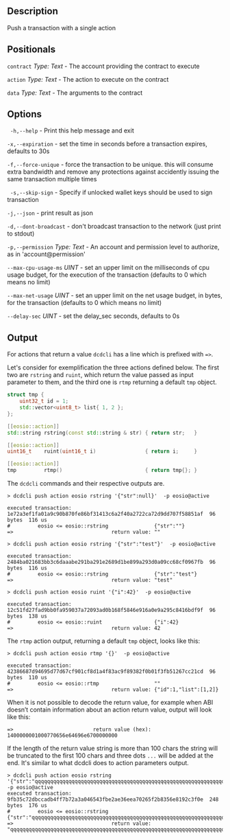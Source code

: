 ## Description
Push a transaction with a single action

## Positionals
  `contract` _Type: Text_ - The account providing the contract to execute
 
  `action` _Type: Text_ - The action to execute on the contract
 
  `data` _Type: Text_ - The arguments to the contract

## Options

 ` -h,--help` - Print this help message and exit
 
 `-x,--expiration` - set the time in seconds before a transaction expires, defaults to 30s
 
 `-f,--force-unique` - force the transaction to be unique. this will consume extra bandwidth and remove any protections against accidently issuing the same transaction multiple times

` -s,--skip-sign` - Specify if unlocked wallet keys should be used to sign transaction

`-j,--json` - print result as json

`-d,--dont-broadcast` - don't broadcast transaction to the network (just print to stdout)

`-p,--permission` _Type: Text_ - An account and permission level to authorize, as in 'account@permission'

`--max-cpu-usage-ms` _UINT_ - set an upper limit on the milliseconds of cpu usage budget, for the execution of the transaction (defaults to 0 which means no limit)

`--max-net-usage` _UINT_ - set an upper limit on the net usage budget, in bytes, for the transaction (defaults to 0 which means no limit)

`--delay-sec` _UINT_ - set the delay_sec seconds, defaults to 0s

## Output

For actions that return a value `dcdcli` has a line which is prefixed with `=>`.

Let's consider for exemplification the three actions defined below. The first two are `rstring` and `ruint`, which return the value passed as input parameter to them, and the third one is `rtmp` returning a default `tmp` object.

```c++
struct tmp {
    uint32_t id = 1;
    std::vector<uint8_t> list{ 1, 2 };
};

[[eosio::action]]
std::string rstring(const std::string & str) { return str;   }

[[eosio::action]]
uint16_t    ruint(uint16_t i)                { return i;     }

[[eosio::action]]
tmp         rtmp()                           { return tmp{}; }
```

The `dcdcli` commands and their respective outputs are.

```shell
> dcdcli push action eosio rstring '{"str":null}'  -p eosio@active

executed transaction: 1e72a3ef1fa01a9c90b870fe86bf31413c6a2f40a2722ca72d9dd707f58851af  96 bytes  116 us
#         eosio <= eosio::rstring               {"str":""}
=>                                return value: ""

> dcdcli push action eosio rstring '{"str":"test"}'  -p eosio@active

executed transaction: 2484ba021683bb3c6daaabe291ba291e2689d1be899a293d0a09cc68cf0967fb  96 bytes  116 us
#         eosio <= eosio::rstring               {"str":"test"}
=>                                return value: "test"

> dcdcli push action eosio ruint '{"i":42}'  -p eosio@active

executed transaction: 12c51fd27fad9bb0fa959037a72093ad0b168f5846e916a0e9a295c8416bdf9f  96 bytes  138 us
#         eosio <= eosio::ruint                 {"i":42}
=>                                return value: 42
```

The `rtmp` action output, returning a default `tmp` object, looks like this:

```shell
> dcdcli push action eosio rtmp '{}'  -p eosio@active

executed transaction: 42386687d94695d77d67cf901cf8d1a4f83ac9f89382f0b01f3fb51267cc21cd  96 bytes  110 us
#         eosio <= eosio::rtmp                  ""
=>                                return value: {"id":1,"list":[1,2]}
```

When it is not possible to decode the return value, for example when ABI doesn’t contain information about an action return value, output will look like this:

```shell
=>                          return value (hex): 1400000001000770656e64696e6700000000
```

If the length of the return value string is more than 100 chars the string will be truncated to the first 100 chars and three dots `...` will be added at the end. It's similar to what dcdcli does to action parameters output.

```shell
> dcdcli push action eosio rstring '{"str":"qqqqqqqqqqqqqqqqqqqqqqqqqqqqqqqqqqqqqqqqqqqqqqqqqqqqqqqqqqqqqqqqqqqqqqqqqqqqqqqqqqqqqqqqqqqqqqqqqqqqqqqqqqqqqqqqqqqqqqqqqqqqqqqqqqqqqqqqqqqqqqqqqqq"}'  -p eosio@active
executed transaction: 9fb35c72dbccadb4ff7b72a3a046543fbe2ae36eea70265f2b8356e8192c3f0e  248 bytes  176 us
#         eosio <= eosio::rstring               {"str":"qqqqqqqqqqqqqqqqqqqqqqqqqqqqqqqqqqqqqqqqqqqqqqqqqqqqqqqqqqqqqqqqqqqqqqqqqqqqqqqqqqqqqqqqqqqq...
=>                                return value: "qqqqqqqqqqqqqqqqqqqqqqqqqqqqqqqqqqqqqqqqqqqqqqqqqqqqqqqqqqqqqqqqqqqqqqqqqqqqqqqqqqqqqqqqqqqqqqqqqqq...
```
